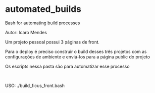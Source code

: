 # automated_builds
 Bash for automating build processes

<p>
Autor: Icaro Mendes
</p>
<p>Um projeto pessoal possui 3 páginas de front.</p>
<p>Para o deploy é preciso construir o build desses três projetos com as configurações de ambiente e enviá-los para a página public do projeto</p>
<p>Os escripts nessa pasta são para automatizar esse processo</p>

<br>

<p>USO: ./build_ficus_front.bash</p>

<br>

 
